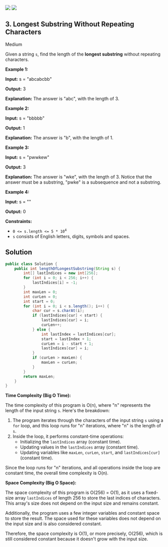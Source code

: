 [![](https://img.shields.io/github/stars/javadev/LeetCode-in-Java?label=Stars&style=flat-square)](https://github.com/javadev/LeetCode-in-Java)
[![](https://img.shields.io/github/forks/javadev/LeetCode-in-Java?label=Fork%20me%20on%20GitHub%20&style=flat-square)](https://github.com/javadev/LeetCode-in-Java/fork)

## 3\. Longest Substring Without Repeating Characters

Medium

Given a string `s`, find the length of the **longest substring** without repeating characters.

**Example 1:**

**Input:** s = "abcabcbb"

**Output:** 3

**Explanation:** The answer is "abc", with the length of 3. 

**Example 2:**

**Input:** s = "bbbbb"

**Output:** 1

**Explanation:** The answer is "b", with the length of 1. 

**Example 3:**

**Input:** s = "pwwkew"

**Output:** 3

**Explanation:** The answer is "wke", with the length of 3. Notice that the answer must be a substring, "pwke" is a subsequence and not a substring. 

**Example 4:**

**Input:** s = ""

**Output:** 0 

**Constraints:**

*   <code>0 <= s.length <= 5 * 10<sup>4</sup></code>
*   `s` consists of English letters, digits, symbols and spaces.

## Solution

```java
public class Solution {
    public int lengthOfLongestSubstring(String s) {
        int[] lastIndices = new int[256];
        for (int i = 0; i < 256; i++) {
            lastIndices[i] = -1;
        }
        int maxLen = 0;
        int curLen = 0;
        int start = 0;
        for (int i = 0; i < s.length(); i++) {
            char cur = s.charAt(i);
            if (lastIndices[cur] < start) {
                lastIndices[cur] = i;
                curLen++;
            } else {
                int lastIndex = lastIndices[cur];
                start = lastIndex + 1;
                curLen = i - start + 1;
                lastIndices[cur] = i;
            }
            if (curLen > maxLen) {
                maxLen = curLen;
            }
        }
        return maxLen;
    }
}
```

**Time Complexity (Big O Time):**

The time complexity of this program is O(n), where "n" represents the length of the input string `s`. Here's the breakdown:

1. The program iterates through the characters of the input string `s` using a `for` loop, and this loop runs for "n" iterations, where "n" is the length of `s`.
2. Inside the loop, it performs constant-time operations:
   - Initializing the `lastIndices` array (constant time).
   - Updating values in the `lastIndices` array (constant time).
   - Updating variables like `maxLen`, `curLen`, `start`, and `lastIndices[cur]` (constant time).

Since the loop runs for "n" iterations, and all operations inside the loop are constant time, the overall time complexity is O(n).

**Space Complexity (Big O Space):**

The space complexity of this program is O(256) = O(1), as it uses a fixed-size array `lastIndices` of length 256 to store the last indices of characters. This array's size does not depend on the input size and remains constant.

Additionally, the program uses a few integer variables and constant space to store the result. The space used for these variables does not depend on the input size and is also considered constant.

Therefore, the space complexity is O(1), or more precisely, O(256), which is still considered constant because it doesn't grow with the input size.
